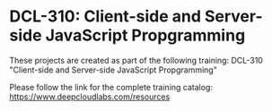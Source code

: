 # DCL-310: Client-side and Server-side JavaScript Propgramming

These projects are created as part of the following training: DCL-310 "Client-side and Server-side JavaScript Propgramming"

Please follow the link for the complete training catalog: https://www.deepcloudlabs.com/resources

